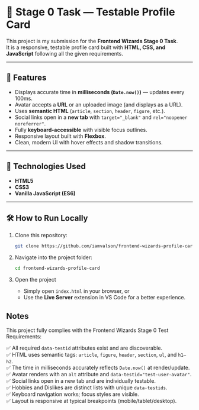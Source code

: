 # 🌟 Stage 0 Task — Testable Profile Card

This project is my submission for the **Frontend Wizards Stage 0 Task**.  
It is a responsive, testable profile card built with **HTML, CSS, and JavaScript** following all the given requirements.

---

## 🚀 Features

- Displays accurate time in **milliseconds (`Date.now()`)** — updates every 100ms.
- Avatar accepts a **URL** or an uploaded image (and displays as a URL).
- Uses **semantic HTML** (`article`, `section`, `header`, `figure`, etc.).
- Social links open in a **new tab** with `target="_blank"` and `rel="noopener noreferrer"`.
- Fully **keyboard-accessible** with visible focus outlines.
- Responsive layout built with **Flexbox**.
- Clean, modern UI with hover effects and shadow transitions.

---

## 🧠 Technologies Used

- **HTML5**
- **CSS3**
- **Vanilla JavaScript (ES6)**

---

## 🛠️ How to Run Locally

1. Clone this repository:
   ```bash
   git clone https://github.com/iamvalson/frontend-wizards-profile-card.git
   ```

2. Navigate into the project folder:
    ```bash
   cd frontend-wizards-profile-card
   ```

3. Open the project
    - Simply open `index.html` in your browser, or
    - Use the **Live Server** extension in VS Code for a better experience.


## Notes

This project fully complies with the Frontend Wizards Stage 0 Test Requirements:

✅ All required `data-testid` attributes exist and are discoverable.  
✅ HTML uses semantic tags: `article`, `figure`, `header`, `section`, `ul`, and `h1–h2`.  
✅ The time in milliseconds accurately reflects `Date.now()` at render/update.  
✅ Avatar renders with an `alt` attribute and `data-testid="test-user-avatar"`.  
✅ Social links open in a new tab and are individually testable.  
✅ Hobbies and Dislikes are distinct lists with unique `data-testids`.  
✅ Keyboard navigation works; focus styles are visible.  
✅ Layout is responsive at typical breakpoints (mobile/tablet/desktop).

